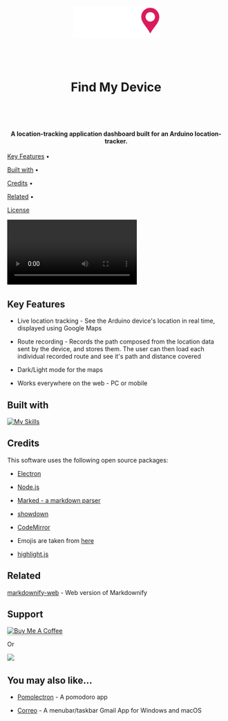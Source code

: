 <h1  align="center">

<br>

<a  href="https://find-my-device-be27c.web.app/dashboard"><img  src="https://github.com/AndreiTarce/find-my-device/blob/2ea4f5ab581e50c04ee5962cab8001022548ef27/src/assets/logo_white.png"  alt="Find My Device Logo"  width="200"></a>

<br>

Find My Device

<br>

</h1>

<h4  align="center">A location-tracking application dashboard built for an Arduino location-tracker</a>.</h4>

<p  align="center">

<a  href="#key-features">Key Features</a> •

<a  href="#built-with">Built with</a> •

<a  href="#credits">Credits</a> •

<a  href="#related">Related</a> •

<a  href="#license">License</a>

</p>

![screenshot](https://github.com/AndreiTarce/find-my-device/blob/1bdc8071857cf522b6b7dd046c6179f0c8f83f10/src/assets/find-my-device.webm)

## Key Features

-   Live location tracking - See the Arduino device's location in real time, displayed using Google Maps

-   Route recording - Records the path composed from the location data sent by the device, and stores them. The user can then load each individual recorded route and see it's path and distance covered
-   Dark/Light mode for the maps
-   Works everywhere on the web - PC or mobile

## Built with

[![My Skills](https://skillicons.dev/icons?i=js,react,css,bootstrap,firebase,arduino)](https://skillicons.dev)

## Credits

This software uses the following open source packages:

-   [Electron](http://electron.atom.io/)

-   [Node.js](https://nodejs.org/)

-   [Marked - a markdown parser](https://github.com/chjj/marked)

-   [showdown](http://showdownjs.github.io/showdown/)

-   [CodeMirror](http://codemirror.net/)

-   Emojis are taken from [here](https://github.com/arvida/emoji-cheat-sheet.com)

-   [highlight.js](https://highlightjs.org/)

## Related

[markdownify-web](https://github.com/amitmerchant1990/markdownify-web) - Web version of Markdownify

## Support

<a  href="https://www.buymeacoffee.com/5Zn8Xh3l9"  target="_blank"><img  src="https://www.buymeacoffee.com/assets/img/custom_images/purple_img.png"  alt="Buy Me A Coffee"  style="height: 41px !important;width: 174px !important;box-shadow: 0px 3px 2px 0px rgba(190, 190, 190, 0.5) !important;-webkit-box-shadow: 0px 3px 2px 0px rgba(190, 190, 190, 0.5) !important;" ></a>

<p>Or</p>

<a  href="https://www.patreon.com/amitmerchant">

<img  src="https://c5.patreon.com/external/logo/become_a_patron_button@2x.png"  width="160">

</a>

## You may also like...

-   [Pomolectron](https://github.com/amitmerchant1990/pomolectron) - A pomodoro app

-   [Correo](https://github.com/amitmerchant1990/correo) - A menubar/taskbar Gmail App for Windows and macOS
